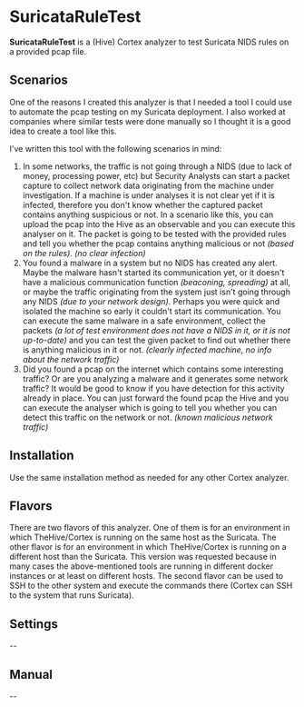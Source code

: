 # SuricataRuleTest

**SuricataRuleTest** is a (Hive) Cortex analyzer to test Suricata NIDS rules on a provided pcap file.

## Scenarios

One of the reasons I created this analyzer is that I needed a tool I could use to automate the pcap testing on my Suricata deployment. I also worked at companies where similar tests were done manually so I thought it is a good idea to create a tool like this.

I've written this tool with the following scenarios in mind:

1. In some networks, the traffic is not going through a NIDS (due to lack of money, processing power, etc) but Security Analysts can start a packet capture to collect network data originating from the machine under investigation. If a machine is under analyses it is not clear yet if it is infected, therefore you don't know whether the captured packet contains anything suspicious or not. In a scenario like this, you can upload the pcap into the Hive as an observable and you can execute this analyser on it. The packet is going to be tested with the provided rules and tell you whether the pcap contains anything malicious or not *(based on the rules)*. *(no clear infection)*
1. You found a malware in a system but no NIDS has created any alert. Maybe the malware hasn't started its communication yet, or it doesn't have a malicious communication function *(beaconing, spreading)* at all, or maybe the traffic originating from the system just isn't going through any NIDS *(due to your network design)*. Perhaps you were quick and isolated the machine so early it couldn't start its communication. You can execute the same malware in a safe environment, collect the packets *(a lot of test environment does not have a NIDS in it, or it is not up-to-date)* and you can test the given packet to find out whether there is anything malicious in it or not. *(clearly infected machine, no info about the network traffic)*
1. Did you found a pcap on the internet which contains some interesting traffic? Or are you analyzing a malware and it generates some network traffic? It would be good to know if you have detection for this activity already in place. You can just forward the found pcap the Hive and you can execute the analyser which is going to tell you whether you can detect this traffic on the network or not. *(known malicious network traffic)*

## Installation
Use the same installation method as needed for any other Cortex analyzer.

## Flavors
There are two flavors of this analyzer. One of them is for an environment in which TheHive/Cortex is running on the same host as the Suricata.
The other flavor is for an environment in which TheHive/Cortex is running on a different host than the Suricata. This version was requested because in many cases the above-mentioned tools are running in different docker instances or at least on different hosts. The second flavor can be used to SSH to the other system and execute the commands there (Cortex can SSH to the system that runs Suricata).

## Settings
--

## Manual
--
